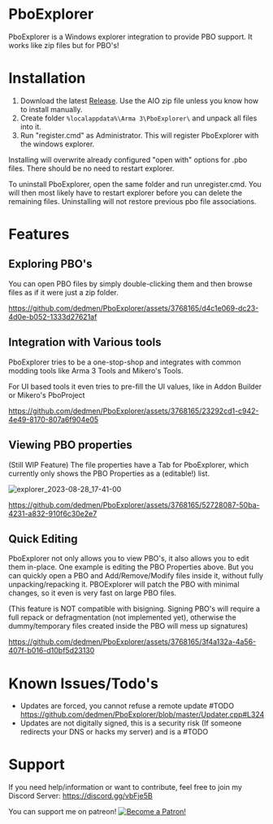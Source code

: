 # PboExplorer

PboExplorer is a Windows explorer integration to provide PBO support. It works like zip files but for PBO's!


# Installation

1. Download the latest [Release](https://github.com/dedmen/PboExplorer/releases). Use the AIO zip file unless you know how to install manually.
2. Create folder `%localappdata%\Arma 3\PboExplorer\` and unpack all files into it.
3. Run "register.cmd" as Administrator. This will register PboExplorer with the windows explorer.

Installing will overwrite already configured "open with" options for .pbo files.
There should be no need to restart explorer.

To uninstall PboExplorer, open the same folder and run unregister.cmd. You will then most likely have to restart explorer before you can delete the remaining files.
Uninstalling will not restore previous pbo file associations.

# Features

## Exploring PBO's

You can open PBO files by simply double-clicking them and then browse files as if it were just a zip folder.

https://github.com/dedmen/PboExplorer/assets/3768165/d4c1e069-dc23-4d0e-b052-1333d27621af



## Integration with Various tools

PboExplorer tries to be a one-stop-shop and integrates with common modding tools like Arma 3 Tools and Mikero's Tools.

For UI based tools it even tries to pre-fill the UI values, like in Addon Builder or Mikero's PboProject


https://github.com/dedmen/PboExplorer/assets/3768165/23292cd1-c942-4e49-8170-807a6f904e05

## Viewing PBO properties

(Still WIP Feature)
The file properties have a Tab for PboExplorer, which currently only shows the PBO Properties as a (editable!) list.

![explorer_2023-08-28_17-41-00](https://github.com/dedmen/PboExplorer/assets/3768165/e2f2fc3e-3308-4271-b570-793a60217581)

https://github.com/dedmen/PboExplorer/assets/3768165/52728087-50ba-4231-a832-910f6c30e2e7

## Quick Editing

PboExplorer not only allows you to view PBO's, it also allows you to edit them in-place.
One example is editing the PBO Properties above. But you can quickly open a PBO and Add/Remove/Modify files inside it, without fully unpacking/repacking it.
PBOExplorer will patch the PBO with minimal changes, so it even is very fast on large PBO files.

(This feature is NOT compatible with bisigning. Signing PBO's will require a full repack or defragmentation (not implemented yet), otherwise the dummy/temporary files created inside the PBO will mess up signatures)

https://github.com/dedmen/PboExplorer/assets/3768165/3f4a132a-4a56-407f-b016-d10bf5d23130


# Known Issues/Todo's

- Updates are forced, you cannot refuse a remote update #TODO https://github.com/dedmen/PboExplorer/blob/master/Updater.cpp#L324
- Updates are not digitally signed, this is a security risk (If someone redirects your DNS or hacks my server) and is a #TODO


# Support

If you need help/information or want to contribute, feel free to join my Discord Server: https://discord.gg/vbFje5B


You can support me on patreon!
<a href="https://www.patreon.com/join/dedmen">
    <img src="https://c5.patreon.com/external/logo/become_a_patron_button.png" alt="Become a Patron!">
</a>
